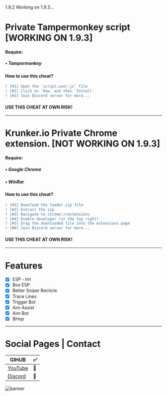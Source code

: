 1.9.2 Working on 1.9.3...


# Private Tampermonkey script [WORKING ON 1.9.3]

#### Require:
##### • Tampermonkey



#### How to use this cheat?

```diff
! [#1] Open the `script.user.js` file
! [#2] Click on `Raw` and then `Install`
! [#3] Join Discord server for more... 
```

#### USE THIS CHEAT AT OWN RISK!

___


# Krunker.io Private Chrome extension. [NOT WORKING ON 1.9.3]

#### Require: 
##### • Google Chrome
##### • WinRar



#### How to use this cheat?

```diff
! [#1] Download the loader.zip file 
! [#2] Extract the zip 
! [#3] Navigate to chrome://extensions
! [#4] Enable developer (in the top right)
! [#5] Drag the downloaded file into the extensions page
! [#6] Join Discord server for more...
``` 



#### USE THIS CHEAT AT OWN RISK!

___

# Features

- [X] ESP - hrt
- [X] Box ESP
- [X] Better Sniper Recticle
- [X] Trace Lines
- [X] Trigger Bot
- [X] Aim Assist
- [X] Aim Bot
- [X] BHop

___

# Social Pages | Contact

| GIHUB | ✅ |
| --- | --- |
| [YouTube](https://www.youtube.com/channel/UCnnqMGII7LHvvn1LUiU55eg?) | 🔴 |
| [Discord](https://discord.gg/N9PSpmU) | 🔵 |




![banner](https://img.youtube.com/vi/3QbfMnyRvpM/maxresdefault.jpg)
